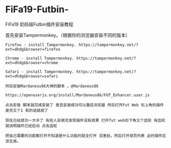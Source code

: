 # FiFa19-Futbin-
FiFa19 奶妈级Futbin插件安装教程

首先安装Tampermonkey。（根据你的浏览器安装不同的版本）

    Firefox - install Tampermonkey. https://tampermonkey.net/?ext=dhdg&browser=firefox
    
    Chrome - install Tampermonkey. https://tampermonkey.net/?ext=dhdg&browser=chrome
    
    Safari - install Tampermonkey. https://tampermonkey.net/?ext=dhdg&browser=safari
    
    然后安装Mardaneus86大神的脚本 。@Mardaneus86
    
    https://openuserjs.org/install/Mardaneus86/FUT_Enhancer.user.js
    
    点击安装 脚本就完成安装了 是否安装成功可以重启浏览器 然后打开Fut Web 右上角的插件是否又个1 有的话就成了 
    
    现在已经成功一大半了 有些人安装完发现插件没有效果 打开fut web右下角又个齿轮 有齿轮就说明插件已经启动 点击齿轮
    
    把自己需要的功能都打开不知道是什么功能的就全打开 没害处。然后打开球员列表 此时插件应该生效。
